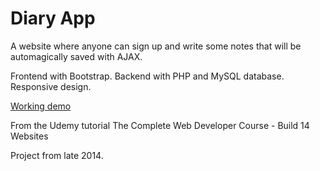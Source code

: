 # Diary App
A website where anyone can sign up and write some notes that will be automagically saved with AJAX. 

Frontend with Bootstrap. Backend with PHP and MySQL database. Responsive design.

[Working demo](http://www.sandralundgren.se/diary) 

From the Udemy tutorial The Complete Web Developer Course - Build 14 Websites

Project from late 2014.

